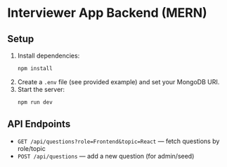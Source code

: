 # Interviewer App Backend (MERN)

## Setup

1. Install dependencies:
   ```sh
   npm install
   ```
2. Create a `.env` file (see provided example) and set your MongoDB URI.
3. Start the server:
   ```sh
   npm run dev
   ```

## API Endpoints

- `GET /api/questions?role=Frontend&topic=React` — fetch questions by role/topic
- `POST /api/questions` — add a new question (for admin/seed)
